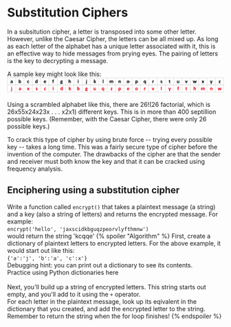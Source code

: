 # Substitution Ciphers
In a subsitution cipher, a letter is transposed into some other letter. However, unlike the Caesar Cipher, the letters can be all mixed up. As long as each letter of the alphabet has a unique letter associated with it, this is an effective way to hide messages from prying eyes. The pairing of letters is the key to decrypting a message.

A sample key might look like this:
![Koch depth 0](https://raw.githubusercontent.com/martybillingsley/images/master/subCipherKey.png) <br><br>
Using a scrambled alphabet like this, there are 26!(26 factorial, which is 26x55x24x23x . . . x2x1) different keys. This is in more than 400 septillion possible keys. (Remember, with the Caesar Cipher, there were only 26 possible keys.)

To crack this type of cipher by using brute force -- trying every possible key -- takes a long time.  This was a fairly secure type of cipher before the invention of the computer. The drawbacks of the cipher are that the sender and receiver must both know the key and that it can be cracked using frequency analysis.
<br>

## Enciphering using a substitution cipher
Write a function called `encrypt()` that takes a plaintext message (a string) and a key (also a string of letters) and returns the encrypted message.  For example:<br>
`encrypt('hello', 'jaxscidkbguqzpeorvlyfthmnw')` <br>
would return the string 'kcqqe'
{% spoiler "Algorithm" %}
First, create a dictionary of plaintext letters to encrypted letters. For the above example, it would start out like this:<br>
`{'a':'j', 'b':'a', 'c':x'}`<br>
Debugging hint: you can print out a dictionary to see its contents.<br>
Practice using Python dictionaries here<br><br>
Next, you'll build up a string of encrypted letters. This string starts out empty, and you'll add to it using the `+` operator.<br>
For each letter in the plaintext message, look up its eqivalent in the dictionary that you created, and add the encrypted letter to the string.<br>
Remember to return the string when the for loop finishes!
{% endspoiler %}<br>

